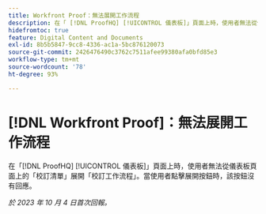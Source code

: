 ```yaml
---
title: Workfront Proof：無法展開工作流程
description: 在「 [!DNL ProofHQ] [!UICONTROL 儀表板]」頁面上時，使用者無法從儀表板頁面上的「校訂清單」展開「校訂工作流程」。當使用者點擊展開按鈕時，該按鈕沒有回應。
hidefromtoc: true
feature: Digital Content and Documents
exl-id: 8b5b5847-9cc8-4336-ac1a-5bc876120073
source-git-commit: 2426476490c3762c7511afee99380afa0bfd85e3
workflow-type: tm+mt
source-wordcount: '78'
ht-degree: 93%

---
```


# [!DNL Workfront Proof]：無法展開工作流程

<!--Won't fix, live until Proof deprecated-->

在「[!DNL ProofHQ] [!UICONTROL 儀表板]」頁面上時，使用者無法從儀表板頁面上的「校訂清單」展開「校訂工作流程」。當使用者點擊展開按鈕時，該按鈕沒有回應。

_於 2023 年 10 月 4 日首次回報。_

